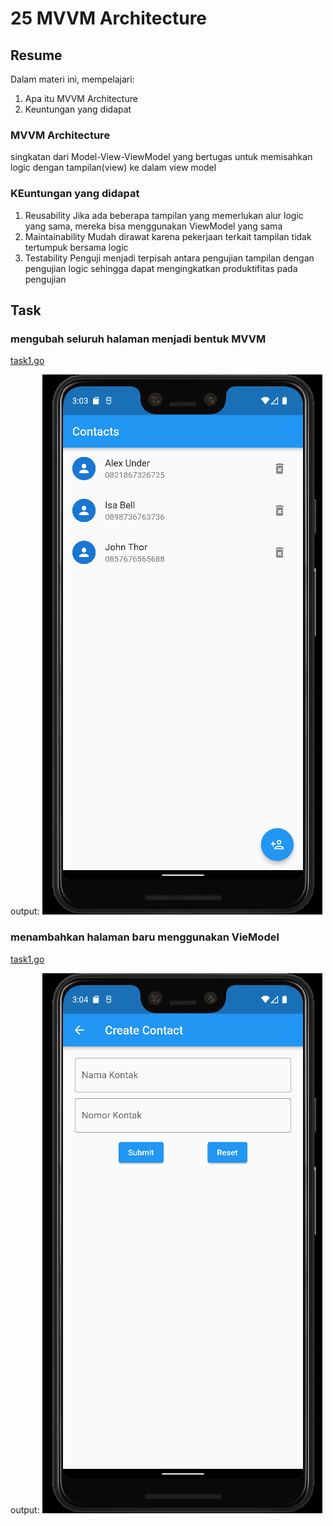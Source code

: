# 25 MVVM Architecture

## Resume

Dalam materi ini, mempelajari:

1. Apa itu MVVM Architecture
2. Keuntungan yang didapat

### MVVM Architecture

singkatan dari Model-View-ViewModel yang bertugas untuk memisahkan logic dengan tampilan(view) ke dalam view model

### KEuntungan yang didapat

1. Reusability
   Jika ada beberapa tampilan yang memerlukan alur logic yang sama, mereka bisa menggunakan ViewModel yang sama
2. Maintainability
   Mudah dirawat karena pekerjaan terkait tampilan tidak tertumpuk bersama logic
3. Testability
   Penguji menjadi terpisah antara pengujian tampilan dengan pengujian logic sehingga dapat mengingkatkan produktifitas pada pengujian

## Task

### mengubah seluruh halaman menjadi bentuk MVVM

[task1.go](./Praktikum/lib/main.dart)

output:
![task1](./Screenshots/Android%20Emulator%20-%20Pixel_3_XL_API_32_5554%204_18_2022%203_03_56%20PM.png)

### menambahkan halaman baru menggunakan VieModel

[task1.go](./Praktikum/lib/screen/create/create_contact.dartt)

output:
![task1](./Screenshots/Android%20Emulator%20-%20Pixel_3_XL_API_32_5554%204_18_2022%203_04_36%20PM.png)
